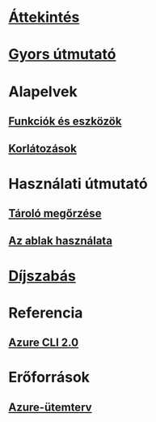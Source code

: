 # [Áttekintés](overview.md)

# [Gyors útmutató](quickstart.md)

# Alapelvek
## [Funkciók és eszközök](features.md)
## [Korlátozások](limitations.md)

# Használati útmutató
## [Tároló megőrzése](persisting-shell-storage.md)
## [Az ablak használata](using-the-shell-window.md)

# [Díjszabás](pricing.md)

# Referencia
## [Azure CLI 2.0](/cli/azure) 
# Erőforrások
## [Azure-ütemterv](https://azure.microsoft.com/roadmap/?category=monitoring-management)
